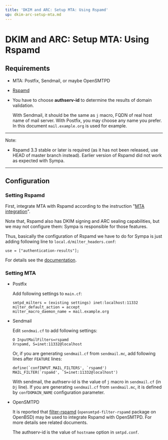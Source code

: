 ```yaml
---
title: 'DKIM and ARC: Setup MTA: Using Rspamd'
up: dkim-arc-setup-mta.md
---
```


DKIM and ARC: Setup MTA: Using Rspamd
=====================================

Requirements
------------

  * MTA: Postfix, Sendmail, or maybe OpenSMTPD
  * [Rspamd](https://www.rspamd.com/)

  * You have to choose **authserv-id** to determine the results of domain
    validation.

    With Sendmail, it should be the same as `j` macro, FQDN of real host
    name of mail server.  With Postfix, you may choose any name you prefer.
    In this document `mail.example.org` is used for example.

----
Note:


  * Rspamd 3.3 stable or later is required (as it has not been released,
    use HEAD of master branch instead).  Earlier version of Rspamd did not
    work as expected with Sympa.

----

Configuration
-------------

### Setting Rspamd

First, integrate MTA with Rspamd according to the instruction
"[MTA integration](https://rspamd.com/doc/integration.html)".

Note that,
Rspamd also has DKIM signing and ARC sealing capabilities, but we may
not configure them: Sympa is responsible for those features.

Thus, basically the configuration of Rspamd we have to do for Sympa is just
adding following line to `local.d/milter_headers.conf`:

``` code
use = ["authentication-results"];
```
For details see the
[documentation](https://rspamd.com/doc/modules/milter_headers.html).

### Setting MTA

  * Postfix

    Add following settings to `main.cf`:

    ``` code
    smtpd_milters = (existing settings) inet:localhost:11332
    milter_default_action = accept
    milter_macro_daemon_name = mail.example.org
    ```

  * Sendmail

    Edit `sendmai.cf` to add following settings:
    ``` code
    O InputMailFilters=rspamd
    Xrspamd, S=inet:11332@localhost
    ```
    Or, if you are generating `sendmail.cf` from `sendmail.mc`, add following
    lines after `FEATURE` lines:
    ``` code
    define(`confINPUT_MAIL_FILTERS', `rspamd')
    MAIL_FILTER(`rspamd', `S=inet:11332@localhost')
    ```

    With sendmail, the authserv-id is the value of `j` macro in `sendmail.cf`
    (in `Dj` line).
    If you are generating `sendmail.cf` from `sendmail.mc`, it is defined
    by `confDOMAIN_NAME` configuration parameter.

  * OpenSMTPD

    It is reported that
    [filter-rspamd](https://github.com/poolpOrg/filter-rspamd)
    (`opensmtpd-filter-rspamd` package on OpenBSD) may be used to integrate
    Rspamd with OpenSMTPD.  For more details see related documents.

    The authserv-id is the value of `hostname` option in `smtpd.conf`.

